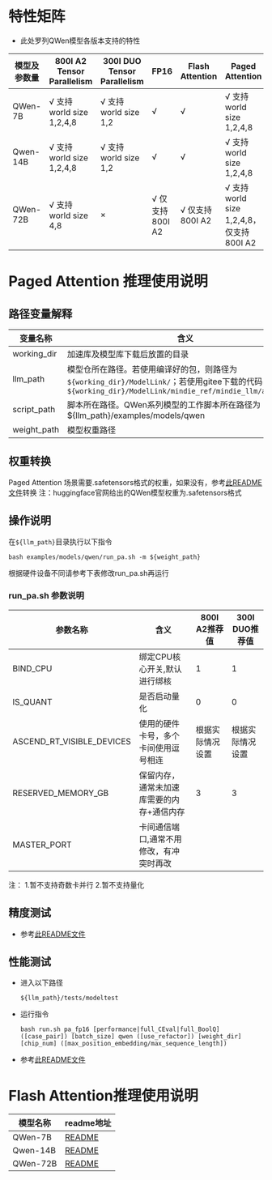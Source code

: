 # 特性矩阵

- 此处罗列QWen模型各版本支持的特性

| 模型及参数量   | 800I A2 Tensor Parallelism | 300I DUO Tensor Parallelism | FP16         | Flash Attention | Paged Attention                   | W8A8量化 | W8A16量化 |
|----------|----------------------------|-----------------------------|--------------|-----------------|-----------------------------------|--------|---------|
| QWen-7B  | √ 支持world size 1,2,4,8     | √ 支持world size 1,2          | √            | √               | √ 支持world size 1,2,4,8            | ×      | ×       |
| Qwen-14B | √ 支持world size 1,2,4,8     | √ 支持world size 1,2          | √            | √               | √ 支持world size 1,2,4,8            | ×      | ×       |
| QWen-72B | √ 支持world size 4,8         | ×                           | √ 仅支持800I A2 | √ 仅支持800I A2    | √ 支持world size 1,2,4,8，仅支持800I A2 | ×      | ×       |

# Paged Attention 推理使用说明

## 路径变量解释

| 变量名称        | 含义                                                                                                                             |
|-------------|--------------------------------------------------------------------------------------------------------------------------------|
| working_dir | 加速库及模型库下载后放置的目录                                                                                                                |
| llm_path    | 模型仓所在路径。若使用编译好的包，则路径为`${working_dir}/ModelLink/`；若使用gitee下载的代码，则路径为`${working_dir}/ModelLink/mindie_ref/mindie_llm/atb_models` |
| script_path | 脚本所在路径。QWen系列模型的工作脚本所在路径为${llm_path}/examples/models/qwen                                                                      |
| weight_path | 模型权重路径                                                                                                                         |

## 权重转换

Paged Attention 场景需要.safetensors格式的权重，如果没有，参考[此README文件](../../README.md)转换
注：huggingface官网给出的QWen模型权重为.safetensors格式

## 操作说明

在`${llm_path}`目录执行以下指令

```shell
bash examples/models/qwen/run_pa.sh -m ${weight_path}
```

根据硬件设备不同请参考下表修改run_pa.sh再运行

### run_pa.sh 参数说明

| 参数名称                      | 含义                    | 800I A2推荐值 | 300I DUO推荐值 |
|---------------------------|-----------------------|------------|-------------|
| BIND_CPU                  | 绑定CPU核心开关,默认进行绑核      | 1          | 1           |
| IS_QUANT                  | 是否启动量化                | 0          | 0           |
| ASCEND_RT_VISIBLE_DEVICES | 使用的硬件卡号，多个卡间使用逗号相连    | 根据实际情况设置   | 根据实际情况设置    |
| RESERVED_MEMORY_GB        | 保留内存，通常未加速库需要的内存+通信内存 | 3          | 3           |
| MASTER_PORT               | 卡间通信端口,通常不用修改，有冲突时再改  |            |             |

注：
1.暂不支持奇数卡并行
2.暂不支持量化

## 精度测试

- 参考[此README文件](../../../tests/modeltest/README.md)

## 性能测试

- 进入以下路径
  ```shell
  ${llm_path}/tests/modeltest
  ```
- 运行指令
  ```shell
  bash run.sh pa_fp16 [performance|full_CEval|full_BoolQ] ([case_pair]) [batch_size] qwen ([use_refactor]) [weight_dir] [chip_num] ([max_position_embedding/max_sequence_length])
  ```

- 参考[此README文件](../../../tests/modeltest/README.md)

# Flash Attention推理使用说明

| 模型名称     | readme地址                                               |
|----------|--------------------------------------------------------|
| QWen-7B  | [README](../../../pytorch/examples/qwen/7b/README.md)  |
| Qwen-14B | [README](../../../pytorch/examples/qwen/14b/README.md) |
| QWen-72B | [README](../../../pytorch/examples/qwen/72b/README.md) |